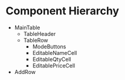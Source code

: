 # Component Hierarchy

- MainTable
   - TableHeader
   - TableRow
        - ModeButtons
        - EditableNameCell
        - EditableQtyCell
        - EditablePriceCell 
- AddRow
